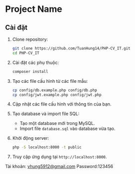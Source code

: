 # Project Name

## Cài đặt

1. Clone repository:
    ```sh
    git clone https://github.com/TuanHung14/PHP-CV_IT.git
    cd PHP-CV_IT
    ```

2. Cài đặt các phụ thuộc:
    ```sh
    composer install
    ```

3. Tạo các file cấu hình từ các file mẫu:
    ```sh
    cp config/db.example.php config/db.php
    cp config/jwt.example.php config/jwt.php
    ```

4. Cập nhật các file cấu hình với thông tin của bạn.

5. Tạo database và import file SQL:
    - Tạo một database mới trong MySQL.
    - Import file `database.sql` vào database vừa tạo.

6. Khởi động server:
    ```sh
    php -S localhost:8000 -t public
    ```

7. Truy cập ứng dụng tại `http://localhost:8000`.

Tài khoản: vhung5912@gmail.com
Password:123456
